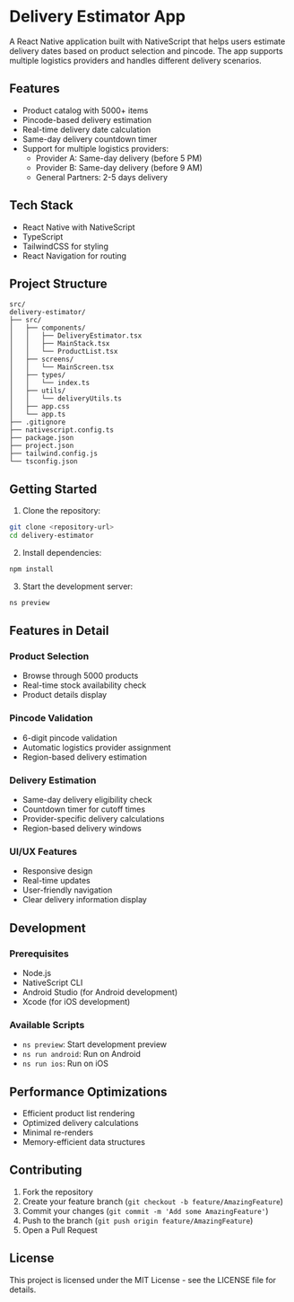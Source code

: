 # Delivery Estimator App

A React Native application built with NativeScript that helps users estimate delivery dates based on product selection and pincode. The app supports multiple logistics providers and handles different delivery scenarios.

## Features

- Product catalog with 5000+ items
- Pincode-based delivery estimation
- Real-time delivery date calculation
- Same-day delivery countdown timer
- Support for multiple logistics providers:
  - Provider A: Same-day delivery (before 5 PM)
  - Provider B: Same-day delivery (before 9 AM)
  - General Partners: 2-5 days delivery

## Tech Stack

- React Native with NativeScript
- TypeScript
- TailwindCSS for styling
- React Navigation for routing

## Project Structure

```
src/
delivery-estimator/
├── src/
│   ├── components/
│   │   ├── DeliveryEstimator.tsx
│   │   ├── MainStack.tsx
│   │   └── ProductList.tsx
│   ├── screens/
│   │   └── MainScreen.tsx
│   ├── types/
│   │   └── index.ts
│   ├── utils/
│   │   └── deliveryUtils.ts
│   ├── app.css
│   └── app.ts
├── .gitignore
├── nativescript.config.ts
├── package.json
├── project.json
├── tailwind.config.js
└── tsconfig.json
```

## Getting Started

1. Clone the repository:
```bash
git clone <repository-url>
cd delivery-estimator
```

2. Install dependencies:
```bash
npm install
```

3. Start the development server:
```bash
ns preview
```

## Features in Detail

### Product Selection
- Browse through 5000 products
- Real-time stock availability check
- Product details display

### Pincode Validation
- 6-digit pincode validation
- Automatic logistics provider assignment
- Region-based delivery estimation

### Delivery Estimation
- Same-day delivery eligibility check
- Countdown timer for cutoff times
- Provider-specific delivery calculations
- Region-based delivery windows

### UI/UX Features
- Responsive design
- Real-time updates
- User-friendly navigation
- Clear delivery information display

## Development

### Prerequisites
- Node.js
- NativeScript CLI
- Android Studio (for Android development)
- Xcode (for iOS development)

### Available Scripts
- `ns preview`: Start development preview
- `ns run android`: Run on Android
- `ns run ios`: Run on iOS

## Performance Optimizations

- Efficient product list rendering
- Optimized delivery calculations
- Minimal re-renders
- Memory-efficient data structures

## Contributing

1. Fork the repository
2. Create your feature branch (`git checkout -b feature/AmazingFeature`)
3. Commit your changes (`git commit -m 'Add some AmazingFeature'`)
4. Push to the branch (`git push origin feature/AmazingFeature`)
5. Open a Pull Request

## License

This project is licensed under the MIT License - see the LICENSE file for details.
